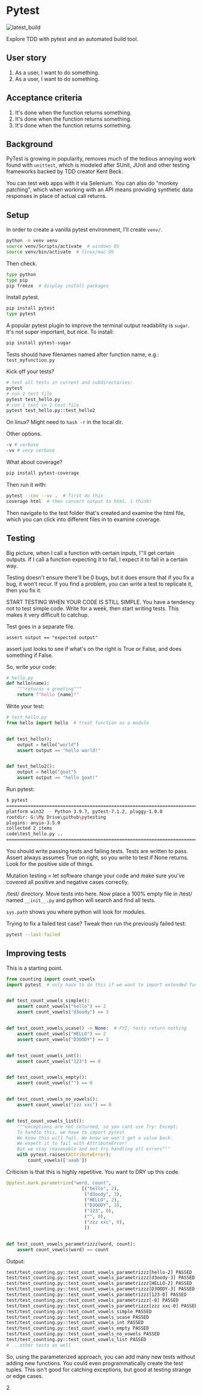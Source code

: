 # Pytest

![latest_build](https://github.com/garthmortensen/pytesting/actions/workflows/execute_pytest.yaml/badge.svg)

Explore TDD with pytest and an automated build tool.

## User story

1. As a user, I want to do something.
2. As a user, I want to do something.

## Acceptance criteria

1. It's done when the function returns something.
2. It's done when the function returns something.
3. It's done when the function returns something.

## Background

PyTest is growing in popularity, removes much of the tedious annoying work found with `unittest`, which is modeled after SUnit, JUnit and other testing frameworks backed by TDD creator Kent Beck. 

You can test web apps with it via Selenium. You can also do "monkey patching", which when working with an API means providing synthetic data responses in place of actual call returns. 

## Setup

In order to create a vanilla pytest environment, I'll create `venv/`.

```bash
python -m venv venv
source venv/Scripts/activate  # windows OS
source venv/bin/activate  # linux/mac OS
```

Then check.

```bash
type python
type pip
pip freeze  # display install packages
```

Install pytest.

```bash
pip install pytest
type pytest
```

A popular pytest plugin to improve the terminal output readability is `sugar`. It's not super important, but nice. To install:

```bash
pip install pytest-sugar
```

Tests should have filenames named after function name, e.g.: `test_myfunction.py`

Kick off your tests?

```bash
# test all tests in current and subdirectories:
pytest 
# run 1 test file
pytest test_hello.py
# run 1 test in 1 test file
pytest test_hello.py::test_hello2
```

On linux? Might need to `hash -r` in the local dir.

Other options.

```bash
-v # verbose
-vv # very verbose
```

What about coverage?

```bash
pip install pytest-coverage
```

Then run it with:
```bash
pytest --cov --vv .  # first do this
coverage html  # then convert output to html, i think!
```

Then navigate to the test folder that's created and examine the html file, which you can click into different files in to examine coverage.

## Testing

Big picture, when I call a function with certain inputs, I''ll get certain outputs. If I call a function expecting it to fail, I expect it to fail in a certain way.

Testing doesn't ensure there'll be 0 bugs, but it does ensure that if you fix a bug, it won't recur. If you find a problem, you can write a test to replicate it, then you fix it. 

START TESTING WHEN YOUR CODE IS STILL SIMPLE. You have a tendency not to test simple code. Write for a week, then start writing tests. This makes it very difficult to catchup. 

Test goes in a separate file.

`assert output == "expected output"`

assert just looks to see if what's on the right is True or False, and does something if False.

So, write your code:

```python
# hello.py
def hello(name):
    """returns a greeting"""
    return f"hello {name}!"
```

Write your test:

```python
# test_hello.py
from hello import hello  # treat function as a module


def test_hello():
    output = hello("world")
    assert output == "hello world!"


def test_hello2():
    output = hello("goat")
    assert output == "hello goat!"
```

Run pytest:

```bash
$ pytest
============================================================================================ test session starts =============================================================================================
platform win32 -- Python 3.9.7, pytest-7.1.2, pluggy-1.0.0
rootdir: G:\My Drive\github\pytesting
plugins: anyio-3.5.0
collected 2 items                                                                                                                                                                                             
code\test_hello.py ..                                                                                                                                                                                   [100%] 
============================================================================================= 2 passed in 0.19s ============================================================================================== 
```

You should write passing tests and failing tests. Tests are written to pass. Assert always assumes True on right, so you write to test if None returns. Look for the positive side of things.

Mutation testing = let software change your code and make sure you've covered all positive and negative cases correctly.

/test/ directory. Move tests into here. Now place a 100% empty file in /test/ named `__init__.py` and python will search and find all tests.

`sys.path` shows you where python will look for modules.

Trying to fix a failed test case? Tweak then run the previously failed test:

```bash
pytest --last-failed
```

## Improving tests

This is a starting point.

```python
from counting import count_vowels
import pytest  # only have to do this if we want to import extended functionality


def test_count_vowels_simple():
    assert count_vowels("hello") == 2
    assert count_vowels("d3oody") == 3


def test_count_vowels_ucase() -> None:  # FYI, tests return nothing
    assert count_vowels("HELLO") == 2
    assert count_vowels("D3OODY") == 3


def test_count_vowels_int():
    assert count_vowels("123") == 0


def test_count_vowels_empty():
    assert count_vowels("") == 0


def test_count_vowels_no_vowels():
    assert count_vowels("zzz xxc") == 0


def test_count_vowels_list():
    """exceptions are not returned, so you cant use Try: Except:
    To handle this, we have to import pytest
    We know this will fail. We know we won't get a value back.
    We expect it to fail with AttributeError!
    But we stay reasonable and not try handling all errors"""
    with pytest.raises(AttributeError):
        count_vowels(['aaab'])
```

Criticism is that this is highly repetitive. You want to DRY up this code.

```python
@pytest.mark.parametrize("word, count",
                            [("hello", 2),
                             ("d3oody", 3),
                             ("HELLO", 2),
                             ("D3OODY", 3),
                             ("123", 0),
                             ("", 0),
                             ("zzz xxc", 0),
                             ])


def test_count_vowels_parametrizzz(word, count):
    assert count_vowels(word) == count
```

Output:

```bash
test/test_counting.py::test_count_vowels_parametrizzz[hello-2] PASSED         [  5%] 
test/test_counting.py::test_count_vowels_parametrizzz[d3oody-3] PASSED        [ 11%]
test/test_counting.py::test_count_vowels_parametrizzz[HELLO-2] PASSED         [ 16%] 
test/test_counting.py::test_count_vowels_parametrizzz[D3OODY-3] PASSED        [ 22%] 
test/test_counting.py::test_count_vowels_parametrizzz[123-0] PASSED           [ 27%] 
test/test_counting.py::test_count_vowels_parametrizzz[-0] PASSED              [ 33%] 
test/test_counting.py::test_count_vowels_parametrizzz[zzz xxc-0] PASSED       [ 38%]
test/test_counting.py::test_count_vowels_simple PASSED                        [ 44%] 
test/test_counting.py::test_count_vowels_ucase PASSED                         [ 50%] 
test/test_counting.py::test_count_vowels_int PASSED                           [ 55%] 
test/test_counting.py::test_count_vowels_empty PASSED                         [ 61%] 
test/test_counting.py::test_count_vowels_no_vowels PASSED                     [ 66%] 
test/test_counting.py::test_count_vowels_list PASSED                          [ 72%] 
# ...other tests as well
```

So, using the parameterized approach, you can add many new tests without adding new functions. You could even programmatically create the test tuples. This isn't good for catching exceptions, but good at testing strange or edge cases.

2





